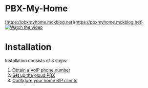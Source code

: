 # PBX-My-Home
[https://pbxmyhome.mckblog.net](https://pbxmyhome.mckblog.net)  
[![Watch the video](https://pbxmyhome.mckblog.net/wp-content/uploads/2024/02/pbxmyhome.mckblog.png)](https://pbxmyhome.mckblog.net/wp-content/uploads/2024/02/pbxnew.mp4)

# Installation
Installation consists of 3 steps:
1. [Obtain a VoIP phone number](VoIP.md)
2. [Set up the cloud PBX](PBX.md)
3. [Configure your home SIP clients](Clients.md)
